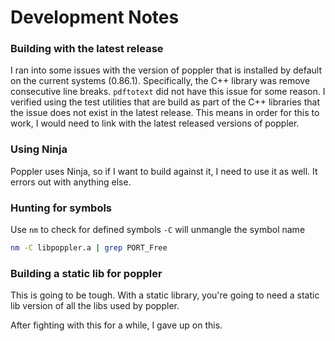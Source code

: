 # Development Notes

### Building with the latest release

I ran into some issues with the version of poppler that is installed by
default on the current systems (0.86.1).
Specifically, the C++ library was remove consecutive line breaks. `pdftotext` did not
have this issue for some reason.
I verified using the test utilities that are build as part of the C++ libraries that
the issue does not exist in the latest release.
This means in order for this to work, I would need to link with the latest released versions
of poppler.

### Using Ninja

Poppler uses Ninja, so if I want to build against it, I need to use it as well.
It errors out with anything else.

### Hunting for symbols

Use `nm` to check for defined symbols
`-C` will unmangle the symbol name

```bash
nm -C libpoppler.a | grep PORT_Free
```

### Building a static lib for poppler

This is going to be tough. With a static library, you're going to need a static lib
version of all the libs used by poppler.

After fighting with this for a while, I gave up on this.
